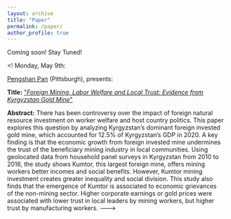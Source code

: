 ```yaml
---
layout: archive
title: "Paper"
permalink: /paper/
author_profile: true
---
```


Coming soon! Stay Tuned!

<!
Monday, May 9th:

[Pengshan Pan](https://www.cgm.pitt.edu/people/ant-26) (Pittsburgh), presents:

**Title:** ["*Foreign Mining, Labor Welfare and Local Trust: Evidence from Kyrgyzstan Gold Mine*"](https://gsipe-workshop.github.io/files/paper_gsipe_workshop.pdf)

**Abstract:**
There has been controversy over the impact of foreign natural resource investment on worker welfare and host country politics. This paper explores this question by analyzing Kyrgyzstan’s dominant foreign invested gold mine, which accounted for 12.5% of Kyrgyzstan’s GDP in 2020. A key finding is that the economic growth from foreign invested mine undermines the trust of the beneficiary mining industry in local communities. Using geolocated data from household panel surveys in Kyrgyzstan from 2010 to 2016, the study shows Kumtor, this largest foreign mine, offers mining workers better incomes and social benefits. However, Kumtor mining investment creates greater inequality and social division. This study also finds that the emergence of Kumtor is associated to economic grievances of the non-mining sector. Higher corporate earnings or gold prices were associated with lower trust in local leaders by mining workers, but higher trust by manufacturing workers.
--->